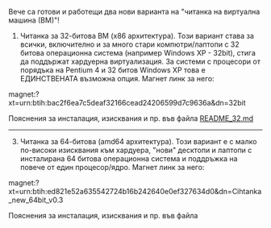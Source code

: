 Вече са готови и работещи два нови варианта на "читанка на виртуална машина (ВМ)"!
1. Читанка за 32-битова ВМ (х86 архитектура).
   Този вариант става за всички, включително и за много стари компютри/лаптопи с 32 битова операционна система (например Windows XP - 32bit), стига да поддържат хардуерна виртуализация. За системи с процесори от порядъка на Pentium 4  и 32 битов Windows XP това е ЕДИНСТВЕНАТА възможна опция.
   Магнет линк за него:
   
magnet:?xt=urn:btih:bac2f6ea7c5deaf32166cead24206599d7c9636a&dn=32bit
   
   Пояснения за инсталация, изисквания и пр. във файла [README_32.md](README_32.md)
   
*****************************************************************************************************

3. Читанка за 64-битова (amd64 архитектура).
   Този вариант е с малко по-високи изисквания към хардуера, "нови" десктопи и лаптопи с инсталирана 64 битова операционна система и поддръжка на повече от един процесор/ядро.
   Магнет линк за него:
   
magnet:?xt=urn:btih:ed821e52a635542724b16b242640e0ef327634d0&dn=Cihtanka_new_64bit_v0.3
   
   Пояснения за инсталация, изисквания и пр. във файла 
